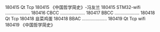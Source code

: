 180415  Qt Tcp
180415  《中国哲学简史》-冯友兰
180415  STM32-wifi
....................
180416  CBCC
....................
180417  BBCC
....................
180418  Qt Tcp
180418  韭菜鸡蛋
180418  BBAC
....................
180419  Qt Tcp wifi
180419  《中国哲学简史》
